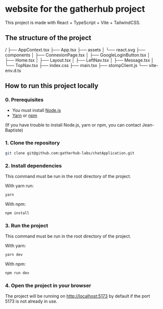 # website for the gatherhub project

This project is made with React + TypeScript + Vite + TailwindCSS.

## The structure of the project
/
├── AppContext.tsx
├── App.tsx
├── assets
│   └── react.svg
├── components
│   ├── ConnexionPage.tsx
│   ├── GoogleLoginButton.tsx
│   ├── Home.tsx
│   ├── Layout.tsx
│   ├── LeftNav.tsx
│   ├── Message.tsx
│   └── TopNav.tsx
├── index.css
├── main.tsx
├── stompClient.js
└── vite-env.d.ts


## How to run this project locally

### 0. Prerequisites
- You must install [Node.js](https://nodejs.org/en/)
- [Yarn](https://yarnpkg.com/) or [npm](https://www.npmjs.com/)

(If you have trouble to install Node.js, yarn or npm, you can contact Jean-Baptiste)

### 1. Clone the repository

```bash
git clone git@github.com:gatherhub-labs/chatApplication.git
```

### 2. Install dependencies
This command must be run in the root directory of the project.

With yarn run:
```bash
yarn
```
With npm:
```bash
npm install
```

### 3. Run the project
This command must be run in the root directory of the project.

With yarn:
```bash
yarn dev
```

With npm:
```bash
npm run dev
```

### 4. Open the project in your browser
The project will be running on [http://localhost:5173](http://localhost:5173) by default if the port 5173 is not already in use.